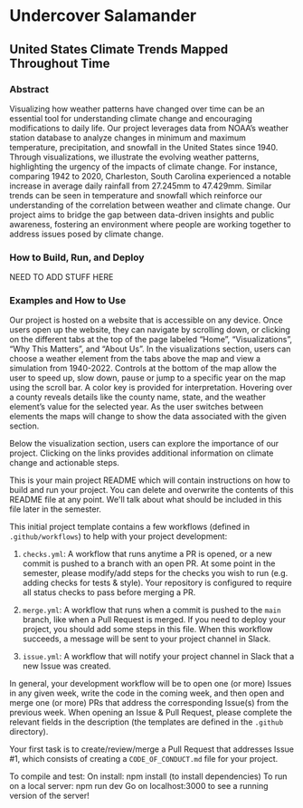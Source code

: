# Undercover Salamander
## United States Climate Trends Mapped Throughout Time

### Abstract
Visualizing how weather patterns have changed over time can be an essential tool for understanding climate change and encouraging modifications to daily life. Our project leverages  data from NOAA’s weather station database to analyze changes in minimum and maximum temperature, precipitation, and snowfall in the United States since 1940. Through visualizations, we illustrate the evolving weather patterns, highlighting the urgency of the impacts of climate change. For instance, comparing 1942 to 2020, Charleston, South Carolina experienced a notable increase in average daily rainfall from 27.245mm to 47.429mm. Similar trends can be seen in temperature and snowfall which reinforce our understanding of the correlation between weather and climate change. Our project aims to bridge the gap between data-driven insights and public awareness, fostering an environment where people are working together to address issues posed by climate change.

### How to Build, Run, and Deploy

NEED TO ADD STUFF HERE


### Examples and How to Use

Our project is hosted on a website that is accessible on any device. Once users open up the website, they can navigate by scrolling down, or clicking on the different tabs at the top of the page labeled “Home”, “Visualizations”, “Why This Matters”, and  “About Us”. In the visualizations section, users can choose a weather element from the tabs above the map and view a simulation from 1940-2022. Controls at the bottom of the map allow the user to speed up, slow down, pause or jump to a specific year on the map using the scroll bar. A color key is provided for interpretation. Hovering over a county reveals details like the county name, state, and the weather element’s value for the selected year. As the user switches between elements the maps will change to show the data associated with the given section.

Below the visualization section, users can explore the importance of our project. Clicking on the links provides additional information on climate change and actionable steps.  


This is your main project README which will contain instructions on how to build and run your project. You can delete and overwrite the contents of this README file at any point. We'll talk about what should be included in this file later in the semester.

This initial project template contains a few workflows (defined in `.github/workflows`) to help with your project development:

1. `checks.yml`: A workflow that runs anytime a PR is opened, or a new commit is pushed to a branch with an open PR. At some point in the semester, please modify/add steps for the checks you wish to run (e.g. adding checks for tests & style). Your repository is configured to require all status checks to pass before merging a PR.

2. `merge.yml`: A workflow that runs when a commit is pushed to the `main` branch, like when a Pull Request is merged. If you need to deploy your project, you should add some steps in this file. When this workflow succeeds, a message will be sent to your project channel in Slack.

3. `issue.yml`: A workflow that will notify your project channel in Slack that a new Issue was created.

In general, your development workflow will be to open one (or more) Issues in any given week, write the code in the coming week, and then open and merge one (or more) PRs that address the corresponding Issue(s) from the previous week. When opening an Issue & Pull Request, please complete the relevant fields in the description (the templates are defined in the `.github` directory).

Your first task is to create/review/merge a Pull Request that addresses Issue #1, which consists of creating a `CODE_OF_CONDUCT.md` file for your project.

To compile and test:
On install: npm install (to install dependencies)
To run on a local server: npm run dev
Go on localhost:3000 to see a running version of the server!
